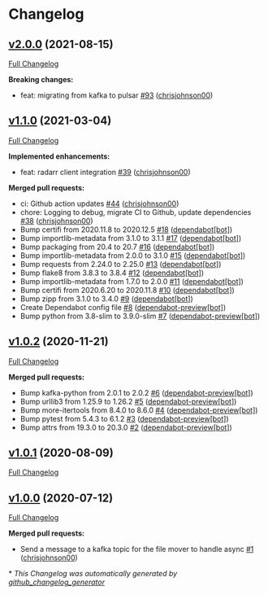 # Changelog

## [v2.0.0](https://github.com/chrisjohnson00/handbrake-webhook/tree/v2.0.0) (2021-08-15)

[Full Changelog](https://github.com/chrisjohnson00/handbrake-webhook/compare/v1.1.0...v2.0.0)

**Breaking changes:**

- feat: migrating from kafka to pulsar [\#93](https://github.com/chrisjohnson00/handbrake-webhook/pull/93) ([chrisjohnson00](https://github.com/chrisjohnson00))

## [v1.1.0](https://github.com/chrisjohnson00/handbrake-webhook/tree/v1.1.0) (2021-03-04)

[Full Changelog](https://github.com/chrisjohnson00/handbrake-webhook/compare/v1.0.2...v1.1.0)

**Implemented enhancements:**

- feat: radarr client integration [\#39](https://github.com/chrisjohnson00/handbrake-webhook/pull/39) ([chrisjohnson00](https://github.com/chrisjohnson00))

**Merged pull requests:**

- ci: Github action updates [\#44](https://github.com/chrisjohnson00/handbrake-webhook/pull/44) ([chrisjohnson00](https://github.com/chrisjohnson00))
- chore: Logging to debug, migrate CI to Github, update dependencies [\#38](https://github.com/chrisjohnson00/handbrake-webhook/pull/38) ([chrisjohnson00](https://github.com/chrisjohnson00))
- Bump certifi from 2020.11.8 to 2020.12.5 [\#18](https://github.com/chrisjohnson00/handbrake-webhook/pull/18) ([dependabot[bot]](https://github.com/apps/dependabot))
- Bump importlib-metadata from 3.1.0 to 3.1.1 [\#17](https://github.com/chrisjohnson00/handbrake-webhook/pull/17) ([dependabot[bot]](https://github.com/apps/dependabot))
- Bump packaging from 20.4 to 20.7 [\#16](https://github.com/chrisjohnson00/handbrake-webhook/pull/16) ([dependabot[bot]](https://github.com/apps/dependabot))
- Bump importlib-metadata from 2.0.0 to 3.1.0 [\#15](https://github.com/chrisjohnson00/handbrake-webhook/pull/15) ([dependabot[bot]](https://github.com/apps/dependabot))
- Bump requests from 2.24.0 to 2.25.0 [\#13](https://github.com/chrisjohnson00/handbrake-webhook/pull/13) ([dependabot[bot]](https://github.com/apps/dependabot))
- Bump flake8 from 3.8.3 to 3.8.4 [\#12](https://github.com/chrisjohnson00/handbrake-webhook/pull/12) ([dependabot[bot]](https://github.com/apps/dependabot))
- Bump importlib-metadata from 1.7.0 to 2.0.0 [\#11](https://github.com/chrisjohnson00/handbrake-webhook/pull/11) ([dependabot[bot]](https://github.com/apps/dependabot))
- Bump certifi from 2020.6.20 to 2020.11.8 [\#10](https://github.com/chrisjohnson00/handbrake-webhook/pull/10) ([dependabot[bot]](https://github.com/apps/dependabot))
- Bump zipp from 3.1.0 to 3.4.0 [\#9](https://github.com/chrisjohnson00/handbrake-webhook/pull/9) ([dependabot[bot]](https://github.com/apps/dependabot))
- Create Dependabot config file [\#8](https://github.com/chrisjohnson00/handbrake-webhook/pull/8) ([dependabot-preview[bot]](https://github.com/apps/dependabot-preview))
- Bump python from 3.8-slim to 3.9.0-slim [\#7](https://github.com/chrisjohnson00/handbrake-webhook/pull/7) ([dependabot-preview[bot]](https://github.com/apps/dependabot-preview))

## [v1.0.2](https://github.com/chrisjohnson00/handbrake-webhook/tree/v1.0.2) (2020-11-21)

[Full Changelog](https://github.com/chrisjohnson00/handbrake-webhook/compare/v1.0.1...v1.0.2)

**Merged pull requests:**

- Bump kafka-python from 2.0.1 to 2.0.2 [\#6](https://github.com/chrisjohnson00/handbrake-webhook/pull/6) ([dependabot-preview[bot]](https://github.com/apps/dependabot-preview))
- Bump urllib3 from 1.25.9 to 1.26.2 [\#5](https://github.com/chrisjohnson00/handbrake-webhook/pull/5) ([dependabot-preview[bot]](https://github.com/apps/dependabot-preview))
- Bump more-itertools from 8.4.0 to 8.6.0 [\#4](https://github.com/chrisjohnson00/handbrake-webhook/pull/4) ([dependabot-preview[bot]](https://github.com/apps/dependabot-preview))
- Bump pytest from 5.4.3 to 6.1.2 [\#3](https://github.com/chrisjohnson00/handbrake-webhook/pull/3) ([dependabot-preview[bot]](https://github.com/apps/dependabot-preview))
- Bump attrs from 19.3.0 to 20.3.0 [\#2](https://github.com/chrisjohnson00/handbrake-webhook/pull/2) ([dependabot-preview[bot]](https://github.com/apps/dependabot-preview))

## [v1.0.1](https://github.com/chrisjohnson00/handbrake-webhook/tree/v1.0.1) (2020-08-09)

[Full Changelog](https://github.com/chrisjohnson00/handbrake-webhook/compare/v1.0.0...v1.0.1)

## [v1.0.0](https://github.com/chrisjohnson00/handbrake-webhook/tree/v1.0.0) (2020-07-12)

[Full Changelog](https://github.com/chrisjohnson00/handbrake-webhook/compare/90859e2c7904ba652cb2951955dd5b302692b159...v1.0.0)

**Merged pull requests:**

- Send a message to a kafka topic for the file mover to handle async [\#1](https://github.com/chrisjohnson00/handbrake-webhook/pull/1) ([chrisjohnson00](https://github.com/chrisjohnson00))



\* *This Changelog was automatically generated by [github_changelog_generator](https://github.com/github-changelog-generator/github-changelog-generator)*
